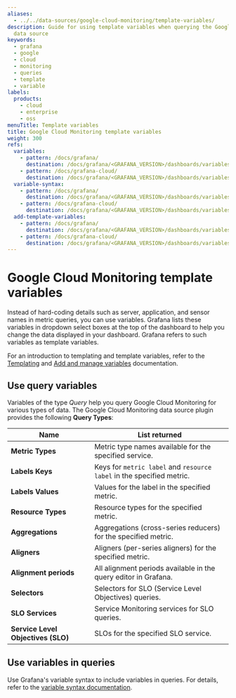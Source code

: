 ```yaml
---
aliases:
  - ../../data-sources/google-cloud-monitoring/template-variables/
description: Guide for using template variables when querying the Google Cloud Monitoring
  data source
keywords:
  - grafana
  - google
  - cloud
  - monitoring
  - queries
  - template
  - variable
labels:
  products:
    - cloud
    - enterprise
    - oss
menuTitle: Template variables
title: Google Cloud Monitoring template variables
weight: 300
refs:
  variables:
    - pattern: /docs/grafana/
      destination: /docs/grafana/<GRAFANA_VERSION>/dashboards/variables/
    - pattern: /docs/grafana-cloud/
      destination: /docs/grafana/<GRAFANA_VERSION>/dashboards/variables/
  variable-syntax:
    - pattern: /docs/grafana/
      destination: /docs/grafana/<GRAFANA_VERSION>/dashboards/variables/variable-syntax/
    - pattern: /docs/grafana-cloud/
      destination: /docs/grafana/<GRAFANA_VERSION>/dashboards/variables/variable-syntax/
  add-template-variables:
    - pattern: /docs/grafana/
      destination: /docs/grafana/<GRAFANA_VERSION>/dashboards/variables/add-template-variables/
    - pattern: /docs/grafana-cloud/
      destination: /docs/grafana/<GRAFANA_VERSION>/dashboards/variables/add-template-variables/
---
```


# Google Cloud Monitoring template variables

Instead of hard-coding details such as server, application, and sensor names in metric queries, you can use variables.
Grafana lists these variables in dropdown select boxes at the top of the dashboard to help you change the data displayed in your dashboard.
Grafana refers to such variables as template variables.

For an introduction to templating and template variables, refer to the [Templating](ref:variables) and [Add and manage variables](ref:add-template-variables) documentation.

## Use query variables

Variables of the type _Query_ help you query Google Cloud Monitoring for various types of data.
The Google Cloud Monitoring data source plugin provides the following **Query Types**:

| Name                               | List returned                                                         |
| ---------------------------------- | --------------------------------------------------------------------- |
| **Metric Types**                   | Metric type names available for the specified service.                |
| **Labels Keys**                    | Keys for `metric label` and `resource label` in the specified metric. |
| **Labels Values**                  | Values for the label in the specified metric.                         |
| **Resource Types**                 | Resource types for the specified metric.                              |
| **Aggregations**                   | Aggregations (cross-series reducers) for the specified metric.        |
| **Aligners**                       | Aligners (per-series aligners) for the specified metric.              |
| **Alignment periods**              | All alignment periods available in the query editor in Grafana.       |
| **Selectors**                      | Selectors for SLO (Service Level Objectives) queries.                 |
| **SLO Services**                   | Service Monitoring services for SLO queries.                          |
| **Service Level Objectives (SLO)** | SLOs for the specified SLO service.                                   |

## Use variables in queries

Use Grafana's variable syntax to include variables in queries.
For details, refer to the [variable syntax documentation](ref:variable-syntax).

